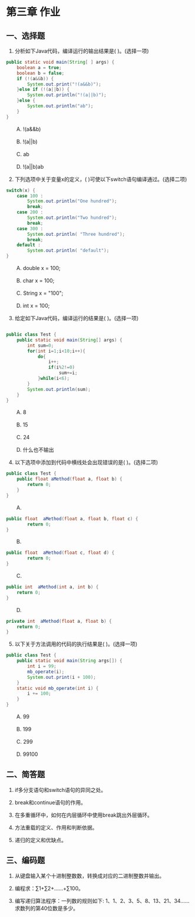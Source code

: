 # 第三章 作业

## 一、选择题

1. 分析如下Java代码，编译运行的输出结果是( )。(选择一项)

```java
public static void main(String[ ] args) {
    boolean a = true;
    boolean b = false;
    if (!(a&&b)) {
        System.out.print("!(a&&b)");
    }else if (!(a||b)) {
        System.out.println("!(a||b)");
    }else {
        System.out.println("ab");
    }
}
```

　　A. !(a&&b)

　　B. !(a||b)

　　C. ab

　　D. !(a||b)ab

2. 下列选项中关于变量x的定义，( )可使以下switch语句编译通过。(选择二项)

```java
switch(x) {
    case 100 :
        System.out.println("One hundred");
        break;
    case 200 :              
        System.out.println("Two hundred");                 
        break;
    case 300 :
        System.out.println( "Three hundred");
        break;
    default :
        System.out.println( "default");    
}
```

　　A. double x = 100;

　　B. char x = 100;

　　C. String x = "100";

　　D. int x = 100;

3. 给定如下Java代码，编译运行的结果是( )。(选择一项)

```java

public class Test { 
    public static void main(String[] args) {
        int sum=0;
        for(int i=1;i<10;i++){
            do{
                i++;
                if(i%2!=0)
                    sum+=i;
            }while(i<6);
        }
        System.out.println(sum);
    }
}
```

　　A. 8

　　B. 15

　　C. 24

　　D. 什么也不输出

4. 以下选项中添加到代码中横线处会出现错误的是( )。(选择二项)

```java
public class Test {
    public float aMethod(float a, float b) {
        return 0; 
    }                                       
}
```

　　A.

```java
public float  aMethod(float a, float b, float c) {
        return 0;
}
```

　　B.

```java
public float  aMethod(float c, float d) {
        return 0;
}
```

　　C.

```java
public int  aMethod(int a, int b) {
    return 0;
}
```

　　D.

```java
private int  aMethod(float a, float b) {
    return 0;
}
```

5. 以下关于方法调用的代码的执行结果是( )。(选择一项)

```java
public class Test {
    public static void main(String args[]) {
        int i = 99;
        mb_operate(i);
        System.out.print(i + 100);
    }
    static void mb_operate(int i) {
        i += 100;
    }
}
```

　　A. 99

　　B. 199

　　C. 299

　　D. 99100

## 二、简答题

1. if多分支语句和switch语句的异同之处。

2. break和continue语句的作用。

3. 在多重循环中，如何在内层循环中使用break跳出外层循环。

4. 方法重载的定义、作用和判断依据。

5. 递归的定义和优缺点。

## 三、编码题

1. 从键盘输入某个十进制整数数，转换成对应的二进制整数并输出。

2. 编程求：∑1+∑2+……+∑100。

3. 编写递归算法程序：一列数的规则如下: 1、1、2、3、5、8、13、21、34...... 求数列的第40位数是多少。